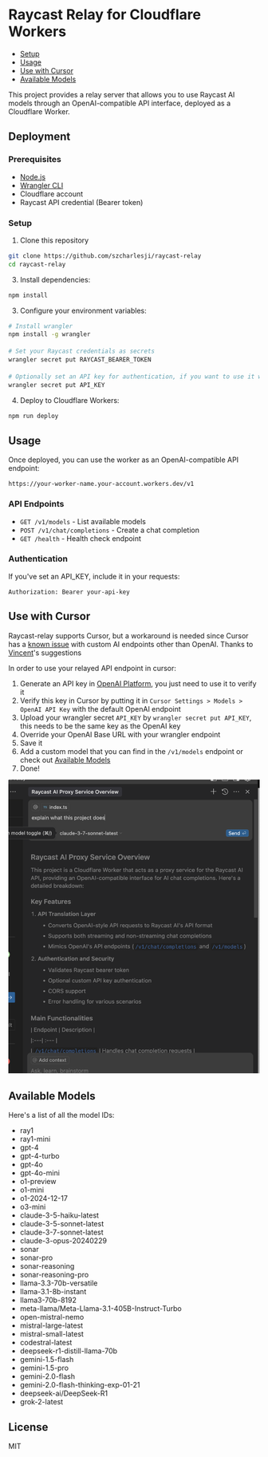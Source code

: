 # Raycast Relay for Cloudflare Workers

- [Setup](#setup)
- [Usage](#usage)
- [Use with Cursor](#use-with-cursor)
- [Available Models](#available-models)

This project provides a relay server that allows you to use Raycast AI models through an OpenAI-compatible API interface, deployed as a Cloudflare Worker.

## Deployment

### Prerequisites

- [Node.js](https://nodejs.org/)
- [Wrangler CLI](https://developers.cloudflare.com/workers/wrangler/install-and-update/)
- Cloudflare account
- Raycast API credential (Bearer token)

### Setup

1. Clone this repository

```bash
git clone https://github.com/szcharlesji/raycast-relay
cd raycast-relay
```

3. Install dependencies:

```bash
npm install
```

3. Configure your environment variables:

```bash
# Install wrangler
npm install -g wrangler

# Set your Raycast credentials as secrets
wrangler secret put RAYCAST_BEARER_TOKEN

# Optionally set an API key for authentication, if you want to use it with cursor, follow the cursor setup
wrangler secret put API_KEY
```

4. Deploy to Cloudflare Workers:

```bash
npm run deploy
```

## Usage

Once deployed, you can use the worker as an OpenAI-compatible API endpoint:

```
https://your-worker-name.your-account.workers.dev/v1
```

### API Endpoints

- `GET /v1/models` - List available models
- `POST /v1/chat/completions` - Create a chat completion
- `GET /health` - Health check endpoint

### Authentication

If you've set an API_KEY, include it in your requests:

```
Authorization: Bearer your-api-key
```

## Use with Cursor

Raycast-relay supports Cursor, but a workaround is needed since Cursor has a [known issue](https://github.com/getcursor/cursor/issues/2871) with custom AI endpoints other than OpenAI. Thanks to [Vincent](https://github.com/missuo)'s suggestions

In order to use your relayed API endpoint in cursor:

1. Generate an API key in [OpenAI Platform](https://platform.openai.com/settings/organization/api-keys), you just need to use it to verify it
2. Verify this key in Cursor by putting it in `Cursor Settings > Models > OpenAI API Key` with the default OpenAI endpoint
3. Upload your wrangler secret `API_KEY` by `wrangler secret put API_KEY`, this needs to be the same key as the OpenAI key
4. Override your OpenAI Base URL with your wrangler endpoint
5. Save it
6. Add a custom model that you can find in the `/v1/models` endpoint or check out [Available Models](#available-models)
7. Done!

![cursor_edit](img/cursor_edit.png)

## Available Models

Here's a list of all the model IDs:

- ray1
- ray1-mini
- gpt-4
- gpt-4-turbo
- gpt-4o
- gpt-4o-mini
- o1-preview
- o1-mini
- o1-2024-12-17
- o3-mini
- claude-3-5-haiku-latest
- claude-3-5-sonnet-latest
- claude-3-7-sonnet-latest
- claude-3-opus-20240229
- sonar
- sonar-pro
- sonar-reasoning
- sonar-reasoning-pro
- llama-3.3-70b-versatile
- llama-3.1-8b-instant
- llama3-70b-8192
- meta-llama/Meta-Llama-3.1-405B-Instruct-Turbo
- open-mistral-nemo
- mistral-large-latest
- mistral-small-latest
- codestral-latest
- deepseek-r1-distill-llama-70b
- gemini-1.5-flash
- gemini-1.5-pro
- gemini-2.0-flash
- gemini-2.0-flash-thinking-exp-01-21
- deepseek-ai/DeepSeek-R1
- grok-2-latest

## License

MIT
